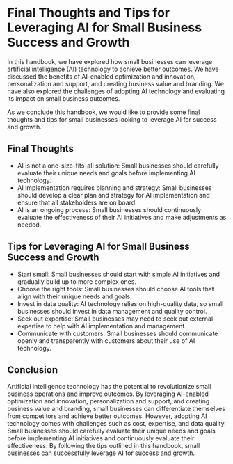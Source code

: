 Final Thoughts and Tips for Leveraging AI for Small Business Success and Growth
======================================================================================================

In this handbook, we have explored how small businesses can leverage artificial intelligence (AI) technology to achieve better outcomes. We have discussed the benefits of AI-enabled optimization and innovation, personalization and support, and creating business value and branding. We have also explored the challenges of adopting AI technology and evaluating its impact on small business outcomes.

As we conclude this handbook, we would like to provide some final thoughts and tips for small businesses looking to leverage AI for success and growth.

Final Thoughts
--------------

* AI is not a one-size-fits-all solution: Small businesses should carefully evaluate their unique needs and goals before implementing AI technology.
* AI implementation requires planning and strategy: Small businesses should develop a clear plan and strategy for AI implementation and ensure that all stakeholders are on board.
* AI is an ongoing process: Small businesses should continuously evaluate the effectiveness of their AI initiatives and make adjustments as needed.

Tips for Leveraging AI for Small Business Success and Growth
------------------------------------------------------------

* Start small: Small businesses should start with simple AI initiatives and gradually build up to more complex ones.
* Choose the right tools: Small businesses should choose AI tools that align with their unique needs and goals.
* Invest in data quality: AI technology relies on high-quality data, so small businesses should invest in data management and quality control.
* Seek out expertise: Small businesses may need to seek out external expertise to help with AI implementation and management.
* Communicate with customers: Small businesses should communicate openly and transparently with customers about their use of AI technology.

Conclusion
----------

Artificial intelligence technology has the potential to revolutionize small business operations and improve outcomes. By leveraging AI-enabled optimization and innovation, personalization and support, and creating business value and branding, small businesses can differentiate themselves from competitors and achieve better outcomes. However, adopting AI technology comes with challenges such as cost, expertise, and data quality. Small businesses should carefully evaluate their unique needs and goals before implementing AI initiatives and continuously evaluate their effectiveness. By following the tips outlined in this handbook, small businesses can successfully leverage AI for success and growth.
